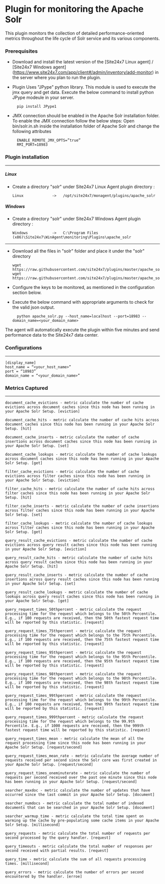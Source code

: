 Plugin for monitoring the Apache Solr 
==============================================

This plugin monitors the collection of detailed performance-oriented metrics throughout the life cycle of Solr service and its various components.

### Prerequisites

- Download and install the latest version of the [Site24x7 Linux agent] / [Site24x7 Windows agent] (https://www.site24x7.com/app/client#/admin/inventory/add-monitor) in the server where you plan to run the plugin. 

- Plugin Uses "JPype" python library. This module is used to execute the jmx query and get data. Execute the below command to install python JPype modeule in your server.  

		pip install JPype1
		
- JMX connection should be enabled in the Apache Solr installation folder. To enable the JMX connection follow the below steps: Open bin/solr.in.sh inside the installation folder of Apache Solr and change the following attributes

		ENABLE_REMOTE_JMX_OPTS=”true”
		RMI_PORT=18983
		

### Plugin installation
---
##### Linux 

- Create a directory "solr" under Site24x7 Linux Agent plugin directory : 

      Linux             ->   /opt/site24x7/monagent/plugins/apache_solr

##### Windows 

- Create a directory "solr" under Site24x7 Windows Agent plugin directory : 

      Windows           ->   C:\Program Files (x86)\Site24x7\WinAgent\monitoring\Plugins\apache_solr
      
---

- Download all the files in "solr" folder and place it under the "solr" directory

	  wget https://raw.githubusercontent.com/site24x7/plugins/master/apache_solr/apache_solr.py
	  wget https://raw.githubusercontent.com/site24x7/plugins/master/apache_solr/apache_solr.cfg
	
- Configure the keys to be monitored, as mentioned in the configuration section below.

- Execute the below command with appropriate arguments to check for the valid json output.  

		python apache_solr.py --host_name=localhost --port=18983 --domain_name=<your_domain_name>


The agent will automatically execute the plugin within five minutes and send performance data to the Site24x7 data center.

### Configurations
---
	[display_name]
	host_name = “<your_host_name>”
	port = “18983”
	domain_name = “<your_domain_name>”

### Metrics Captured
---
	document_cache_evictions - metric calculate the number of cache evictions across document caches since this node has been running in your Apache Solr Setup. [eviction]

	document_cache_hits - metric calculate the number of cache hits across document caches since this node has been running in your Apache Solr Setup. [hit]

	document_cache_inserts - metric calculate the number of cache insertions across document caches since this node has been running in your Apache Solr Setup. [set]

	document_cache_lookups - metric calculate the number of cache lookups across document caches since this node has been running in your Apache Solr Setup. [get]

	filter_cache_evictions - metric calculate the number of cache evictions across filter caches since this node has been running in your Apache Solr Setup. [eviction]

	filter_cache_hits - metric calculate the number of cache hits across filter caches since this node has been running in your Apache Solr Setup. [hit]

	filter_cache_inserts - metric calculate the number of cache insertions across filter caches since this node has been running in your Apache Solr Setup. [set]

	filter_cache_lookups - metric calculate the number of cache lookups across filter caches since this node has been running in your Apache Solr Setup. [get]

	query_result_cache_evictions - metric calculate the number of cache evictions across query result caches since this node has been running in your Apache Solr Setup. [eviction]

	query_result_cache_hits - metric calculate the number of cache hits across query result caches since this node has been running in your Apache Solr Setup. [hit]

	query_result_cache_inserts - metric calculate the number of cache insertions across query result caches since this node has been running in your Apache Solr Setup. [set]

	query_result_cache_lookups - metric calculate the number of cache lookups across query result caches since this node has been running in your Apache Solr Setup. [get]

	query_request_times_50thpercent - metric calculate the request processing time for the request which belongs to the 50th Percentile. E.g., if 100 requests are received, then the 50th fastest request time will be reported by this statistic. [request]

	query_request_times_75thpercent - metric calculate the request processing time for the request which belongs to the 75th Percentile. E.g., if 100 requests are received, then the 75th fastest request time will be reported by this statistic. [request]

	query_request_times_95thpercent - metric calculate the request processing time for the request which belongs to the 95th Percentile. E.g., if 100 requests are received, then the 95th fastest request time will be reported by this statistic. [request]

	query_request_times_98thpercent - metric calculate the request processing time for the request which belongs to the 98th Percentile. E.g., if 100 requests are received, then the 98th fastest request time will be reported by this statistic. [request]

	query_request_times_99thpercent - metric calculate the request processing time for the request which belongs to the 99th Percentile. E.g., if 100 requests are received, then the 99th fastest request time will be reported by this statistic. [request]

	query_request_times_999thpercent - metric calculate the request processing time for the request which belongs to the 99.9th Percentile. E.g., if 1000 requests are received, then the 999th fastest request time will be reported by this statistic. [request]

	query_request_times_mean - metric calculate the mean of all the request processing time since this node has been running in your Apache Solr Setup. [request/second]

	query_request_times_mean_rate - metric calculate the average number of requests received per second since the Solr core was first created in your Apache Solr Setup. [request/second]

	query_request_times_oneminuterate - metric calculate the number of requests per second received over the past one minute since this node has been running in your Apache Solr Setup. [request/second]
	
	searcher_maxdoc - metric calculate the number of updates that have occurred since the last commit in your Apache Solr Setup. [document]

	searcher_numdocs - metric calculate the total number of indexed documents that can be searched in your Apache Solr Setup. [document]

	searcher_warmup_time - metric calculate the total time spent on warming up the cache by pre-populating some cache items in your Apache Solr Setup. [millisecond]
	
	query_requests - metric calculate the total number of requests per second processed by the query handler. [request]
	
	query_timeouts - metric calculate the total number of responses per second received with partial results. [request]
	
	query_time - metric calculate the sum of all requests processing times. [millisecond]
	
	query_errors - metric calculate the number of errors per second encountered by the handler. [erroe]
